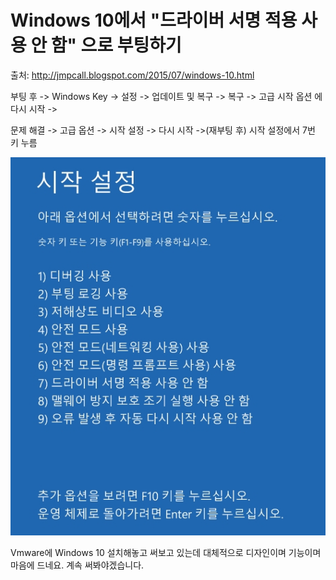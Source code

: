 # Windows 10에서 "드라이버 서명 적용 사용 안 함" 으로 부팅하기

출처: <http://jmpcall.blogspot.com/2015/07/windows-10.html>

부팅 후 -> Windows Key -> 설정 -> 업데이트 및 복구 -> 복구 -> 고급 시작 옵션 에 다시 시작 -> 

문제 해결 -> 고급 옵션 -> 시작 설정 -> 다시 시작 ->(재부팅 후) 시작 설정에서 7번 키 누름

![](./Images/windows_드라이버_서명없이_시작_설정.jpg)

Vmware에 Windows 10 설치해놓고 써보고 있는데 대체적으로 디자인이며 기능이며 마음에 드네요. 계속 써봐야겠습니다.